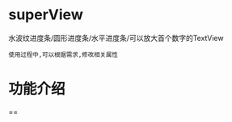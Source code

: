 # superView
水波纹进度条/圆形进度条/水平进度条/可以放大首个数字的TextView

    使用过程中,可以根据需求,修改相关属性
    
# 功能介绍





























































==
